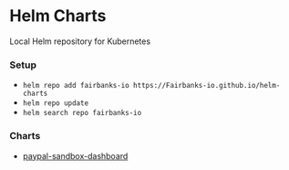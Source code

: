 # Helm Charts

Local Helm repository for Kubernetes

### Setup
- `helm repo add fairbanks-io https://Fairbanks-io.github.io/helm-charts`
- `helm repo update`
- `helm search repo fairbanks-io`

### Charts
- [paypal-sandbox-dashboard](https://github.com/Fairbanks-io/PayPal-Sandbox-Dashboard)
